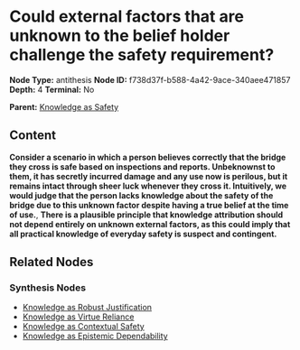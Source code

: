 # Could external factors that are unknown to the belief holder challenge the safety requirement?

**Node Type:** antithesis
**Node ID:** f738d37f-b588-4a42-9ace-340aee471857
**Depth:** 4
**Terminal:** No

**Parent:** [Knowledge as Safety](knowledge-as-safety-synthesis-2fa12d6d-538c-4f9c-a3c1-eed07a24e3a1.md)

## Content

**Consider a scenario in which a person believes correctly that the bridge they cross is safe based on inspections and reports. Unbeknownst to them, it has secretly incurred damage and any use now is perilous, but it remains intact through sheer luck whenever they cross it. Intuitively, we would judge that the person lacks knowledge about the safety of the bridge due to this unknown factor despite having a true belief at the time of use.**, **There is a plausible principle that knowledge attribution should not depend entirely on unknown external factors, as this could imply that all practical knowledge of everyday safety is suspect and contingent.**

## Related Nodes

### Synthesis Nodes

- [Knowledge as Robust Justification](knowledge-as-robust-justification-synthesis-23009f06-28c8-41e3-88b8-b4252e784041.md)
- [Knowledge as Virtue Reliance](knowledge-as-virtue-reliance-synthesis-8d627e07-f4db-4519-97fa-62d16dba97d0.md)
- [Knowledge as Contextual Safety](knowledge-as-contextual-safety-synthesis-90499cec-8097-4e7a-8bc2-9199dac7f010.md)
- [Knowledge as Epistemic Dependability](knowledge-as-epistemic-dependability-synthesis-fde790dc-0030-4cf6-90d6-9d8371a28735.md)

